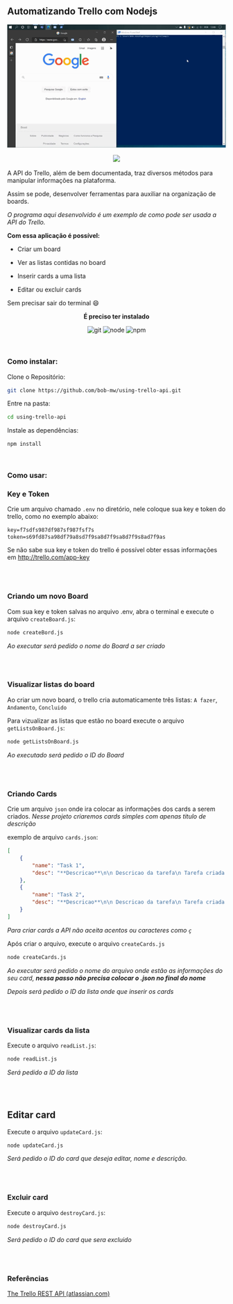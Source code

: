 ## Automatizando Trello com Nodejs

<p align="center"><img src="./cards.gif" alt="gif" /></p>

<p align="center">
    <a href="https://developer.atlassian.com/cloud/trello/rest/api-group-actions/" target="_blank">
 <img src="https://img.shields.io/badge/Usando-TRELLO%20API-blue">
	</a> 
</p>


A API do Trello, além de bem documentada, traz diversos métodos para manipular informações na plataforma. 

Assim se pode, desenvolver ferramentas para auxiliar na organização de boards.



_O programa aqui desenvolvido é um exemplo de como pode ser usada a API do Trello._

**Com essa aplicação é possível:**

-  Criar um board

- Ver as listas contidas no board

- Inserir cards a uma lista 

- Editar ou  excluir cards

Sem precisar sair do terminal :smile:



<p align="center"><strong>É preciso ter instalado</strong></p>

<p align="center">
 <img src="https://img.shields.io/badge/-GIT-red" alt="git">
 <img src="https://img.shields.io/badge/-NODE-yellow" alt="node">
 <img src="https://img.shields.io/badge/-NPM-green" alt="npm">
 </p>

<br>

### Como instalar:

Clone o Repositório:
```bash
git clone https://github.com/bob-mw/using-trello-api.git
````

Entre na pasta:
```bash
cd using-trello-api
```

Instale as dependências:
```bash
npm install
```

<br>

### Como usar:

### Key e Token
Crie um arquivo chamado `.env` no diretório, nele coloque sua key e token do trello, como no exemplo abaixo:

```
key=f7sdfs987df987sf987fsf7s
token=s69fd87sa98df79a8sd7f9sa8d7f9sa8d7f9s8ad7f9as
```

Se não sabe sua key e token do trello é possível obter essas informações em http://trello.com/app-key

<br>
<br>

### Criando um novo Board
Com sua key e token salvas no arquivo .env, abra o terminal e execute o arquivo `createBoard.js`:
```bash
node createBord.js
```
_Ao executar será pedido o nome do Board a ser criado_

<br>
<br>

###  Visualizar listas do board
Ao criar um novo board, o trello cria automaticamente três listas: `A fazer`, `Andamento`, `Concluido`

Para vizualizar as listas que estão no board execute o arquivo `getListsOnBoard.js`:
```bash
node getListsOnBoard.js
```
_Ao executado será pedido o ID do Board_

<br>
<br>

### Criando Cards

Crie um arquivo `json` onde ira colocar as informações dos cards a serem criados.
_Nesse projeto criaremos cards simples com apenas titulo de descrição_

exemplo de arquivo `cards.json`:

```json
[
    {
        "name": "Task 1",
        "desc": "**Descricao**\n\n Descricao da tarefa\n Tarefa criada para testar API do Trello"
    },
    {
        "name": "Task 2",
        "desc": "**Descricao**\n\n Descricao da tarefa\n Tarefa criada para testar API do Trello"
    }
]
```

_Para criar cards a API não aceita acentos ou caracteres como `ç`_

Após criar o arquivo, execute o arquivo `createCards.js`

```bash
node createCards.js
```

_Ao executar será pedido o nome do arquivo onde estão as informações do seu card, **nessa passo não precisa colocar o .json no final do nome**_

_Depois será pedido o ID da lista onde que inserir os cards_

<br>
<br>

### Visualizar cards da lista

Execute o arquivo `readList.js`:

```bash
node readList.js
```

_Será pedido a ID da lista_

<br>
<br>

## Editar card

Execute o arquivo `updateCard.js`:

```bash
node updateCard.js
```

_Será pedido o ID do card que deseja editar, nome e descrição._

<br>
<br>

### Excluir card

Execute o arquivo `destroyCard.js`:

```bash
node destroyCard.js
```

_Será pedido o ID do card que sera excluido_

<br>
<br>

### Referências

[The Trello REST API (atlassian.com)](https://developer.atlassian.com/cloud/trello/rest/api-group-actions/)

